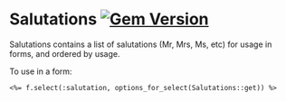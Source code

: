 Salutations [![Gem Version](https://badge.fury.io/rb/salutations.svg)](http://badge.fury.io/rb/salutations)
===========

Salutations contains a list of salutations (Mr, Mrs, Ms, etc) for usage in forms, and ordered by usage.


To use in a form:

    <%= f.select(:salutation, options_for_select(Salutations::get)) %>
